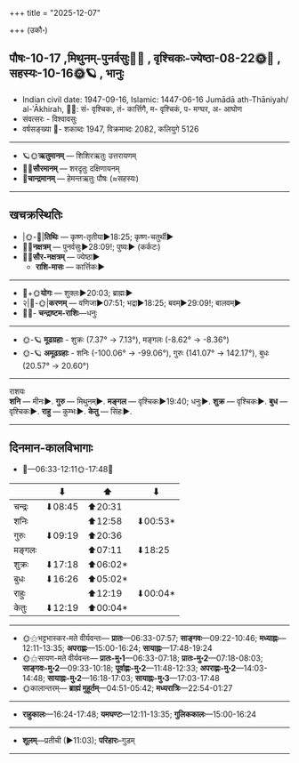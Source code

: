 +++
title = "2025-12-07"

+++
(उकौ॰)
## पौषः-10-17  ,मिथुनम्-पुनर्वसुः🌛🌌  ,  वृश्चिकः-ज्येष्ठा-08-22🌞🌌  ,  सहस्यः-10-16🌞🪐  , भानुः
- Indian civil date: 1947-09-16, Islamic: 1447-06-16 Jumādā ath-Thāniyah/ al-ʾĀkhirah, 🌌🌞: सं- वृश्चिकः, तं- कार्त्तिगै, म- वृश्चिकं, प- मग्घर, अ- आघोण
- संवत्सरः - विश्वावसुः
- वर्षसङ्ख्या 🌛- शकाब्दः 1947, विक्रमाब्दः 2082, कलियुगे 5126
___________________
- 🪐🌞**ऋतुमानम्** — शिशिरऋतुः उत्तरायणम्
- 🌌🌞**सौरमानम्** — शरदृतुः दक्षिणायनम्
- 🌛**चान्द्रमानम्** — हेमन्तऋतुः पौषः (≈सहस्यः)
___________________


## खचक्रस्थितिः
- |🌞-🌛|**तिथिः** — कृष्ण-तृतीया►18:25; कृष्ण-चतुर्थी►  
- 🌌🌛**नक्षत्रम्** — पुनर्वसुः►28:09!; पुष्यः► (कर्कटः)  
- 🌌🌞**सौर-नक्षत्रम्** — ज्येष्ठा►  
  - **राशि-मासः** — कार्त्तिकः► 
___________________
- 🌛+🌞**योगः** — शुक्लः►20:03; ब्राह्मः►  
- २|🌛-🌞|**करणम्** — वणिजा►07:51; भद्रा►18:25; बवम्►29:09!; बालवम्►  
- 🌌🌛- **चन्द्राष्टम-राशिः**—धनुः  
___________________
- 🌞-🪐 **मूढग्रहाः** - शुक्रः (7.37° → 7.13°), मङ्गलः (-8.62° → -8.36°)
- 🌞-🪐 **अमूढग्रहाः** - शनिः (-100.06° → -99.06°), गुरुः (141.07° → 142.17°), बुधः (20.57° → 20.60°)
___________________
राशयः  
**शनि** — मीनः►. **गुरु** — मिथुनम्►. **मङ्गल** — वृश्चिकः►19:40; धनुः►. **शुक्र** — वृश्चिकः►. **बुध** — वृश्चिकः►. **राहु** — कुम्भः►. **केतु** — सिंहः►. 
___________________


## दिनमान-कालविभागाः
- 🌅—06:33-12:11🌞-17:48🌇  

|      |⬇     |⬆     |⬇     |
|------|-----|-----|------|
|चन्द्रः|⬇08:45 |⬆20:31 |     |
|शनिः   |     |⬆12:58 |⬇00:53*|
|गुरुः  |⬇09:19 |⬆20:36 |     |
|मङ्गलः |     |⬆07:11 |⬇18:25 |
|शुक्रः |⬇17:18 |⬆06:02*|     |
|बुधः   |⬇16:26 |⬆05:02*|     |
|राहुः  |     |⬆12:19 |⬇00:04*|
|केतुः  |⬇12:19 |⬆00:04*|     |
___________________
- 🌞⚝भट्टभास्कर-मते वीर्यवन्तः— **प्रातः**—06:33-07:57; **साङ्गवः**—09:22-10:46; **मध्याह्नः**—12:11-13:35; **अपराह्णः**—15:00-16:24; **सायाह्नः**—17:48-19:24  
- 🌞⚝सायण-मते वीर्यवन्तः— **प्रातः-मु॰1**—06:33-07:18; **प्रातः-मु॰2**—07:18-08:03; **साङ्गवः-मु॰2**—09:33-10:18; **पूर्वाह्णः-मु॰2**—11:48-12:33; **अपराह्णः-मु॰2**—14:03-14:48; **सायाह्नः-मु॰2**—16:18-17:03; **सायाह्नः-मु॰3**—17:03-17:48  
- 🌞कालान्तरम्— **ब्राह्मं मुहूर्तम्**—04:51-05:42; **मध्यरात्रिः**—22:54-01:27  
___________________
- **राहुकालः**—16:24-17:48; **यमघण्टः**—12:11-13:35; **गुलिककालः**—15:00-16:24  
___________________
- **शूलम्**—प्रतीची (►11:03); **परिहारः**–गुडम्  
___________________
